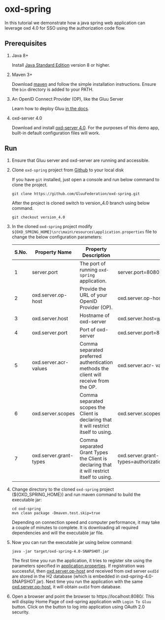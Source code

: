 # oxd-spring <!-- intro -->

In this tutorial we demonstrate how a java spring web application can leverage oxd 4.0 for SSO using the authorization code flow.

## Prerequisites

1. Java 8+

    Install [Java Standard Edition](http://www.oracle.com/technetwork/java/javase/downloads/2133151) version 8 or higher.

1. Maven 3+

    Download [maven](https://maven.apache.org/download.cgi) and follow the simple installation instructions. Ensure the `bin` directory is added to your PATH.

1. An OpenID Connect Provider (OP), like the Gluu Server

    Learn how to deploy Gluu [in the docs](https://gluu.org/docs/ce/installation-guide/).

1. oxd-server 4.0

    Download and install [oxd-server 4.0](https://gluu.org/docs/oxd/4.0/). For the purposes of this demo app, built-in default configuration files will work.
    
## Run

1. Ensure that Gluu server and oxd-server are running and accessible.

1. Clone `oxd-spring` project from [Github](https://github.com/GluuFederation/oxd-spring.git) to your local disk

    If you have `git` installed, just open a console and run below command to clone the project.

    ```
    git clone https://github.com/GluuFederation/oxd-spring.git
    ```

    After the project is cloned switch to version_4.0 branch using below command.

    ```
    git checkout version_4.0
    ```
    
1. In the cloned `oxd-spring` project modify `${OXD_SPRING_HOME}\src\main\resources\application.properties` file to change the below configuration parameters:

    S.No. | Property Name | Property Description | Example
    ------|---------------|----------------------|---------
    1 | server.port | The port of running `oxd-spring` application. | server.port=8080
    2 | oxd.server.op-host | Provide the URL of your OpenID Provider (OP). | oxd.server.op-host=https://www.your-ophost.com
    3 | oxd.server.host | Hostname of oxd-server | oxd.server.host=www.your-oxd-server.com
    4 | oxd.server.port | Port of oxd-server | oxd.server.port=8443
    5 | oxd.server.acr-values | Comma separated preferred authentication methods the client will receive from the OP. | oxd.server.acr- values=basic
    6 | oxd.server.scopes | Comma separated scopes the Client is declaring that it will restrict itself to using. | oxd.server.scopes=openid,profile,uma_protection,oxd
    7 | oxd.server.grant-types | Comma separated Grant Types the Client is declaring that it will restrict itself to using. | oxd.server.grant-types=authorization_code,client_credentials

1. Change directory to the cloned `oxd-spring` project (${OXD_SPRING_HOME}) and run maven command to build the executable jar:

    ```
    cd oxd-spring 
    mvn clean package -Dmaven.test.skip=true
    ```

    Depending on connection speed and computer performance, it may take a couple of minutes to complete. It is downloading all required     dependencies and will the executable jar file.
    
1. Now you can run the executable jar using below command:

    ```
    java -jar target/oxd-spring-4.0-SNAPSHOT.jar
    ```

    The first time you run the application, it tries to register site using the parameters specified in [application.properties](https://github.com/GluuFederation/oxd-spring/blob/version_4.0/src/main/resources/application.properties). If registration was successful, then [oxd.server.op-host](https://github.com/GluuFederation/oxd-spring/blob/version_4.0/src/main/resources/application.properties#L19) and received from oxd server `oxdId` are stored in the H2 database (which is embedded in oxd-spring-4.0-SNAPSHOT.jar). Next time you run the application with the same [oxd.server.op-host](https://github.com/GluuFederation/oxd-spring/blob/version_4.0/src/main/resources/application.properties#L19), it will obtain `oxdId` from database.
    
1. Open a browser and point the browser to https://localhost:8080/. This will display Home Page of oxd-spring application with `Login To Gluu` button. Click on the button to log into application using OAuth 2.0 security. 
